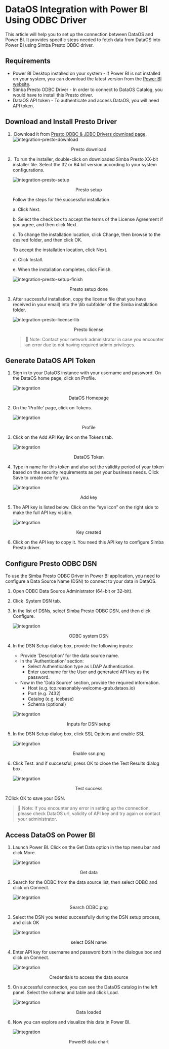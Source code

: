 # DataOS Integration with Power BI Using ODBC Driver

This article will help you to set up the connection between DataOS and Power BI. It provides specific steps needed to fetch data from DataOS into Power BI using Simba Presto ODBC driver.

## Requirements

- Power BI Desktop installed on your system - If Power BI is not installed on your system, you can download the latest version from the [Power BI website](https://powerbi.microsoft.com/en-us/downloads/).
- Simba Presto ODBC Driver - In order to connect to DataOS Catalog, you would have to install this Presto driver.
- DataOS API token - To authenticate and access DataOS, you will need API token.

## Download and Install Presto Driver

1.  Download it from [Presto ODBC & JDBC Drivers download page](https://www.magnitude.com/drivers/presto-odbc-jdbc).
   ![integration-presto-download](integration-presto-download.png)
   <figcaption align = "center">Presto download</figcaption>
2.  To run the installer, double-click on downloaded Simba Presto XX-bit installer file. Select the 32 or 64 bit version according to your system configurations.

    ![integration-presto-setup](integration-presto-setup.png)
    <figcaption align = "center">Presto setup</figcaption>
    
    Follow the steps for the successful installation.

    a. Click Next.

    b. Select the check box to accept the terms of the License Agreement if you agree, and then click Next.

    c. To change the installation location, click Change, then browse to the desired folder, and then click OK.

    To accept the installation location, click Next.

    d. Click Install.

    e. When the installation completes, click Finish.

    ![integration-presto-setup-finish](integration-presto-setup-finish.png)
    <figcaption align = "center">Presto setup done</figcaption>

3. After successful installation, copy the license file (that you have received in your email) into the \lib subfolder of the Simba installation folder.

    ![integration-presto-license-lib](integration-presto-license-lib.png)
    <figcaption align = "center">Presto license</figcaption>
    

    > 📌 Note: Contact your network administrator in case you encounter an error due to not having required admin privileges.
    > 

## Generate DataOS API Token

1. Sign in to your DataOS instance with your username and password. On the DataOS home page, click on Profile.

    ![integration]( integration-dataos-homepage.png)
    <figcaption align = "center">DataOS Homepage</figcaption>

2. On the 'Profile' page, click on Tokens.

    ![integration](integration-dataos-profile.png )
    <figcaption align = "center">Profile</figcaption>

3. Click on the Add API Key link on the Tokens tab.
    
    ![integration](integration-dataos-token-apikey.png )
     <figcaption align = "center">DataOS Token</figcaption>

4. Type in name for this token and also set the validity period of your token based on the security requirements as per your business needs. Click Save to create one for you.
    
    ![integration](integration-add-key.png )
    <figcaption align = "center">Add key</figcaption>

5. The API key is listed below. Click on the “eye icon” on the right side to make the full API key visible.

    ![integration]( integration-key-created.png)
    <figcaption align = "center">Key created</figcaption>

6. Click on the API key to copy it. You need this API key to configure Simba Presto driver.

## Configure Presto ODBC DSN

To use the Simba Presto ODBC Driver in Power BI application, you need to configure a Data Source Name (DSN) to connect to your data in DataOS.

1. Open ODBC Data Source Administrator (64-bit or 32-bit).

2. Click  System DSN tab.

3. In the list of DSNs, select Simba Presto ODBC DSN, and then click Configure.

    ![integration](integration-odbc-systemdsn.png )
    <figcaption align = "center">ODBC system DSN</figcaption>

4. In the DSN Setup dialog box, provide the following inputs:

    - Provide 'Description' for the data source name.
    - In the 'Authentication' section:
        - Select Authentication type as LDAP Authentication.
        - Enter username for the User and generated API key as the password.
    - Now in the 'Data Source' section, provide the required information.
        - Host (e.g. tcp.reasonably-welcome-grub.dataos.io)
        - Port (e.g. 7432)
        - Catalog (e.g. icebase)
        - Schema (optional)

    ![integration]( new_image.png)
    <figcaption align = "center">Inputs for DSN setup</figcaption>

5. In the DSN Setup dialog box, click SSL Options and enable SSL.

    ![integration](enable_ssn.png)
    <figcaption align = "center">Enable ssn.png</figcaption>

6. Click Test. and if successful, press OK to close the Test Results dialog box.

    ![integration](integration-prestodsn-testsuccess.png)
    <figcaption align = "center">Test success</figcaption>

7.Click OK to save your DSN.

> 📌 Note: If you encounter any error in setting up the connection, please check DataOS url, validity of API key and try again or contact your administrator.
> 

## Access DataOS on Power BI

1. Launch Power BI. Click on the Get Data option in the top menu bar and click More.

    ![integration](integration-powerbi-getdata-more.png )
    <figcaption align = "center">Get data</figcaption>

2. Search for the ODBC from the data source list, then select ODBC and click on Connect.

    ![integration](integration-powerbi-search-odbc.png )
    <figcaption align = "center">Search ODBC.png</figcaption>

3. Select the DSN you tested successfully during the DSN setup process, and click OK

    ![integration](integration-powerbi-dsn-selectname.png)
    <figcaption align = "center">select DSN name</figcaption>

4. Enter API key for username and password both in the dialogue box and click on Connect.

    ![integration](integration-powerbi-dsn-unpass.png)
    <figcaption align = "center">Credentials to access the data source</figcaption>
    
5. On successful connection, you can see the DataOS catalog in the left panel. Select the schema and table and click Load.

    ![integration](integration-powerbi-data-loaded.png )
    <figcaption align = "center">Data loaded</figcaption>
    

6. Now you can explore and visualize this data in Power BI.

    ![integration](integration-powerbi-data-chart.png )
    <figcaption align = "center">PowerBI data chart</figcaption>
    